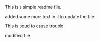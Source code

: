 This is a simple readme file.

added some more text in it to update the file.

This is boud to cause trouble 

modified file.
